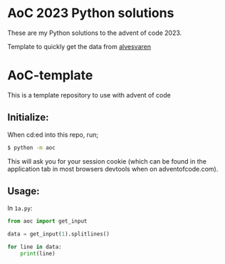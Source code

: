 # AoC 2023 Python solutions

These are my Python solutions to the advent of code 2023.

Template to quickly get the data from [alvesvaren](https://github.com/alvesvaren/AoC-template)

# AoC-template

This is a template repository to use with advent of code

## Initialize:

When cd:ed into this repo, run;

```bash
$ python -m aoc
```

This will ask you for your session cookie (which can be found in the application tab in most browsers devtools when on adventofcode.com).

## Usage: 

In `1a.py`:
```python
from aoc import get_input

data = get_input(1).splitlines()

for line in data:
    print(line)

```


